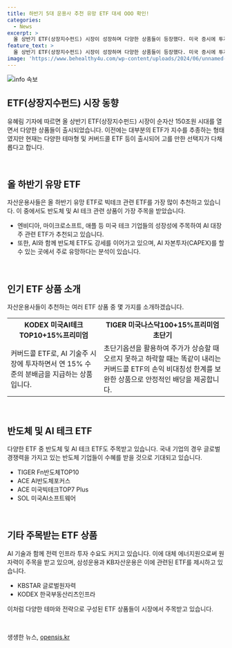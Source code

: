 ```yaml
---
title: 하반기 5대 운용사 추천 유망 ETF 대세 OOO 확인!
categories:
  - News
excerpt: >
  올 상반기 ETF(상장지수펀드) 시장이 성장하며 다양한 상품들이 등장했다. 미국 증시에 투자하는 커버드콜 ETF와 빅테크 관련 ETF가 인기를 끌고 있다. 특히 AI 기술주와 원자력 관련 ETF에 대한 관심이 높아졌는데, AI 대장주와 함께 반도체 ETF도 강세를 보이고 있다. 미래에셋운용의 TIGER Fn반도체TOP10과 한국투자신탁운용의 ACE AI반도체포커스 등이 추천되었으며, 전력 인프라 수요 증가로 원자력 투자도 주목받고 있다. 또한, 커버드콜 ETF를 활용한 안정적인 배당을 추구하는 상품도 인기를 끌고 있다. 
feature_text: >
  올 상반기 ETF(상장지수펀드) 시장이 성장하며 다양한 상품들이 등장했다. 미국 증시에 투자하는 커버드콜 ETF와 빅테크 관련 ETF가 인기를 끌고 있다. 특히 AI 기술주와 원자력 관련 ETF에 대한 관심이 높아졌는데, AI 대장주와 함께 반도체 ETF도 강세를 보이고 있다. 미래에셋운용의 TIGER Fn반도체TOP10과 한국투자신탁운용의 ACE AI반도체포커스 등이 추천되었으며, 전력 인프라 수요 증가로 원자력 투자도 주목받고 있다. 또한, 커버드콜 ETF를 활용한 안정적인 배당을 추구하는 상품도 인기를 끌고 있다. 
image: 'https://www.behealthy4u.com/wp-content/uploads/2024/06/unnamed-file.png'
---
```


<p><img src="https://www.behealthy4u.com/wp-content/uploads/2024/06/unnamed-file.png" alt="info 속보" /></p>

<h2 data-ke-size="size26">ETF(상장지수펀드) 시장 동향</h2>

<p>유혜림 기자에 따르면 올 상반기 ETF(상장지수펀드) 시장이 순자산 150조원 시대를 열면서 다양한 상품들이 출시되었습니다. 이전에는 대부분의 ETF가 지수를 추종하는 형태였지만 현재는 다양한 테마형 및 커버드콜 ETF 등이 출시되어 고를 만한 선택지가 다채롭다고 합니다.</p>

<p data-ke-size="size16">&nbsp;</p>

<h2 data-ke-size="size26">올 하반기 유망 ETF</h2>

<p>자산운용사들은 올 하반기 유망 ETF로 빅테크 관련 ETF를 가장 많이 추천하고 있습니다. 이 중에서도 반도체 및 AI 테크 관련 상품이 가장 주목을 받았습니다.</p>

<ul>
  <li>엔비디아, 마이크로소프트, 애플 등 미국 테크 기업들의 성장성에 주목하여 AI 대장주 관련 ETF가 추천되고 있습니다.</li>
  <li>또한, AI와 함께 반도체 ETF도 강세를 이어가고 있으며, AI 자본투자(CAPEX)를 할 수 있는 곳에서 주로 유망하다는 분석이 있습니다.</li>
</ul>

<p data-ke-size="size16">&nbsp;</p>

<h2 data-ke-size="size26">인기 ETF 상품 소개</h2>

<p>자산운용사들이 추천하는 여러 ETF 상품 중 몇 가지를 소개하겠습니다.</p>

<table>
  <tr>
    <td style="text-align: center; height: 17px;"><b>KODEX 미국AI테크TOP10+15%프리미엄</b></td>
    <td style="text-align: center; height: 17px;"><b>TIGER 미국나스닥100+15%프리미엄초단기</b></td>
  </tr>
  <tr>
    <td>커버드콜 ETF로, AI 기술주 시장에 투자하면서 연 15% 수준의 분배금을 지급하는 상품입니다.</td>
    <td>초단기옵션을 활용하여 주가가 상승할 때 오르지 못하고 하락할 때는 똑같이 내리는 커버드콜 ETF의 손익 비대칭성 한계를 보완한 상품으로 안정적인 배당을 제공합니다.</td>
  </tr>
</table>

<p data-ke-size="size16">&nbsp;</p>

<h2 data-ke-size="size26">반도체 및 AI 테크 ETF</h2>

<p>다양한 ETF 중 반도체 및 AI 테크 ETF도 주목받고 있습니다. 국내 기업의 경우 글로벌 경쟁력을 가지고 있는 반도체 기업들이 수혜를 받을 것으로 기대되고 있습니다.</p>

<ul>
  <li>TIGER Fn반도체TOP10</li>
  <li>ACE AI반도체포커스</li>
  <li>ACE 미국빅테크TOP7 Plus</li>
  <li>SOL 미국AI소프트웨어</li>
</ul>

<p data-ke-size="size16">&nbsp;</p>

<h2 data-ke-size="size26">기타 주목받는 ETF 상품</h2>

<p>AI 기술과 함께 전력 인프라 투자 수요도 커지고 있습니다. 이에 대체 에너지원으로써 원자력이 주목을 받고 있으며, 삼성운용과 KB자산운용은 이에 관련된 ETF를 제시하고 있습니다.</p>

<ul>
  <li>KBSTAR 글로벌원자력</li>
  <li>KODEX 한국부동산리츠인프라</li>
</ul>

<p>이처럼 다양한 테마와 전략으로 구성된 ETF 상품들이 시장에서 주목받고 있습니다.</p>

<p data-ke-size="size16">&nbsp;</p>
생생한 뉴스, <a href="https://opensis.kr" rel="dofollow">opensis.kr</a>


